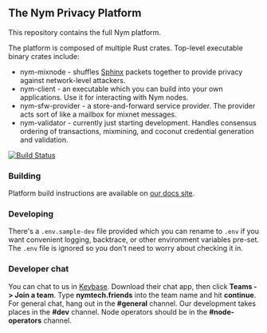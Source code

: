 ## The Nym Privacy Platform

This repository contains the full Nym platform.

The platform is composed of multiple Rust crates. Top-level executable binary crates include:

* nym-mixnode - shuffles [Sphinx](https://github.com/nymtech/sphinx) packets together to provide privacy against network-level attackers.
* nym-client - an executable which you can build into your own applications. Use it for interacting with Nym nodes.
* nym-sfw-provider - a store-and-forward service provider. The provider acts sort of like a mailbox for mixnet messages.
* nym-validator - currently just starting development. Handles consensus ordering of transactions, mixmining, and coconut credential generation and validation. 

[![Build Status](https://travis-ci.com/nymtech/nym.svg?branch=develop)](https://travis-ci.com/nymtech/nym)

### Building

Platform build instructions are available on [our docs site](https://nymtech.net/docs/mixnet/installation/).

### Developing

There's a `.env.sample-dev` file provided which you can rename to `.env` if you want convenient logging, backtrace, or other environment variables pre-set. The `.env` file is ignored so you don't need to worry about checking it in.

### Developer chat

You can chat to us in [Keybase](https://keybase.io). Download their chat app, then click **Teams -> Join a team**. Type **nymtech.friends** into the team name and hit **continue**. For general chat, hang out in the **#general** channel. Our development takes places in the **#dev** channel. Node operators should be in the **#node-operators** channel.